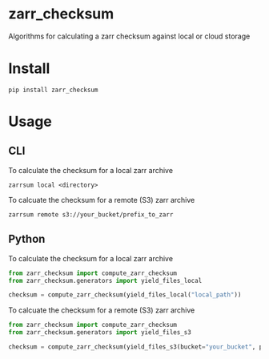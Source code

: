 # zarr_checksum
Algorithms for calculating a zarr checksum against local or cloud storage

# Install
```
pip install zarr_checksum
```

# Usage

## CLI
To calculate the checksum for a local zarr archive
```
zarrsum local <directory>
```

To calcuate the checksum for a remote (S3) zarr archive
```
zarrsum remote s3://your_bucket/prefix_to_zarr
```

## Python
To calculate the checksum for a local zarr archive
```python
from zarr_checksum import compute_zarr_checksum
from zarr_checksum.generators import yield_files_local

checksum = compute_zarr_checksum(yield_files_local("local_path"))
```

To calcuate the checksum for a remote (S3) zarr archive
```python
from zarr_checksum import compute_zarr_checksum
from zarr_checksum.generators import yield_files_s3

checksum = compute_zarr_checksum(yield_files_s3(bucket="your_bucket", prefix="prefix_to_zarr"))
```
